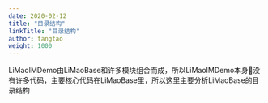 ```yaml
---
date: 2020-02-12
title: "目录结构"
linkTitle: "目录结构"
author: tangtao 
weight: 1000
---
```



LiMaoIMDemo由LiMaoBase和许多模块组合而成，所以LiMaoIMDemo本身没有许多代码，主要核心代码在LiMaoBase里，所以这里主要分析LiMaoBase的目录结构